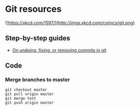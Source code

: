 # Git resources

![https://xkcd.com/1597/](http://imgs.xkcd.com/comics/git.png)

## Step-by-step guides
* [On undoing, fixing, or removing commits in git](http://sethrobertson.github.io/GitFixUm/fixup.html)

## Code
### Merge branches to master

```
git checkout master
git pull origin master
git merge test
git push origin master
```
